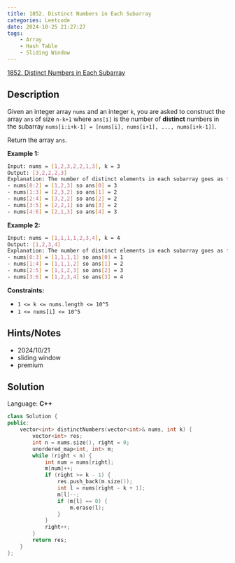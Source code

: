 ```yaml
---
title: 1852. Distinct Numbers in Each Subarray
categories: Leetcode
date: 2024-10-25 21:27:27
tags:
    - Array
    - Hash Table
    - Sliding Window
---
```


[1852. Distinct Numbers in Each Subarray](https://leetcode.com/problems/distinct-numbers-in-each-subarray/description/)

## Description

Given an integer array `nums` and an integer `k`, you are asked to construct the array `ans` of size `n-k+1` where `ans[i]` is the number of **distinct**  numbers in the subarray `nums[i:i+k-1] = [nums[i], nums[i+1], ..., nums[i+k-1]]`.

Return the array `ans`.

**Example 1:**

```bash
Input: nums = [1,2,3,2,2,1,3], k = 3
Output: [3,2,2,2,3]
Explanation: The number of distinct elements in each subarray goes as follows:
- nums[0:2] = [1,2,3] so ans[0] = 3
- nums[1:3] = [2,3,2] so ans[1] = 2
- nums[2:4] = [3,2,2] so ans[2] = 2
- nums[3:5] = [2,2,1] so ans[3] = 2
- nums[4:6] = [2,1,3] so ans[4] = 3
```

**Example 2:**

```bash
Input: nums = [1,1,1,1,2,3,4], k = 4
Output: [1,2,3,4]
Explanation: The number of distinct elements in each subarray goes as follows:
- nums[0:3] = [1,1,1,1] so ans[0] = 1
- nums[1:4] = [1,1,1,2] so ans[1] = 2
- nums[2:5] = [1,1,2,3] so ans[2] = 3
- nums[3:6] = [1,2,3,4] so ans[3] = 4
```

**Constraints:**

- `1 <= k <= nums.length <= 10^5`
- `1 <= nums[i] <= 10^5`

## Hints/Notes

- 2024/10/21
- sliding window
- premium

## Solution

Language: **C++**

```C++
class Solution {
public:
    vector<int> distinctNumbers(vector<int>& nums, int k) {
        vector<int> res;
        int n = nums.size(), right = 0;
        unordered_map<int, int> m;
        while (right < n) {
            int num = nums[right];
            m[num]++;
            if (right >= k - 1) {
                res.push_back(m.size());
                int l = nums[right - k + 1];
                m[l]--;
                if (m[l] == 0) {
                    m.erase(l);
                }
            }
            right++;
        }
        return res;
    }
};
```
